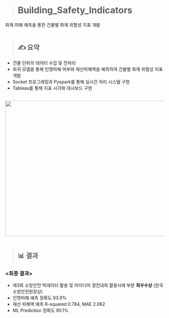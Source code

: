 > # Building_Safety_Indicators
화재 피해 예측을 통한 건물별 화재 위험성 지표 개발
<br/>
<br/>

> ## ✍ 요약
- 건물 단위의 데이터 수집 및 전처리
- 회귀 모델을 통해 인명피해 여부와 재산피해액을 예측하여 건물별 화재 위험성 지표 개발
- Socket 프로그래밍과 Pyspark를 통해 실시간 처리 시스템 구현
- Tableau를 통해 지표 시각화 대시보드 구현
<br/>

<img src="https://github.com/tgwon/Building_Safety_Indicators/assets/102985590/9a5d8f36-53e9-46b1-8f32-6ae899ed683f"  width="780" height="430">
<br/>
<br/>

> ## 📊 결과

### <최종 결과>
- 제3회 소방안전 빅데이터 활용 및 아이디어 경진대회 활용사례 부문 **최우수상** (한국소방안전원장상)
- 인명피해 예측 정확도 93.9%
- 재산 피해액 예측 R-squared 0.784, MAE 2.062
- ML Prediction 정확도 90.1%
